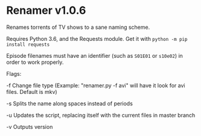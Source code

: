 # Renamer v1.0.6

Renames torrents of TV shows to a sane naming scheme.

Requires Python 3.6, and the Requests module. Get it with `python -m pip install requests`

Episode filenames must have an identifier (such as `S01E01` or `s10e02`) in order to work properly.


Flags:

-f <x> Change file type (Example: "renamer.py -f avi" will have it look for avi files. Default is mkv)
  
-s     Splits the name along spaces instead of periods

-u 	   Updates the script, replacing itself with the current files in master branch

-v     Outputs version
